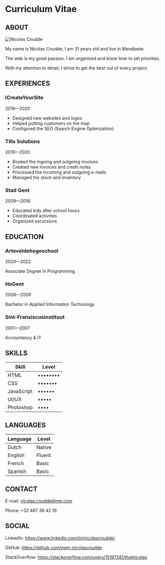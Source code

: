 # Curriculum Vitae

## ABOUT

![Nicolas Cnudde](https://i.imgur.com/jWuITiK.jpg)

My name is Nicolas Cnudde, I am 31 years old and live in Merelbeke.

The web is my great passion. I am organized and know how to set priorities.

With my attention to detail, I strive to get the best out of every project.

## EXPERIENCES

### iCreateYourSite

2019—2020

- Designed new websites and logos
- Helped putting customers on the map
- Configured the SEO (Search Engine Optimization)

### Tills Solutions

2019—2020

- Booked the ingoing and outgoing invoices
- Created new invoices and credit notes
- Processed the incoming and outgoing e-mails
- Managed the stock and inventory

### Stad Gent

2009—2018

- Educated kids after school hours
- Coordinated activities 
- Organized excursions

## EDUCATION

### Arteveldehogeschool 

2020—2022

Associate Degree in Programming

### HoGent

2008—2009

Bachelor in Applied Information Technology

### Sint-Fransiscusinstituut

2001—2007

Accountancy & IT

## SKILLS

| Skill | Level |
| ----- | ----- |
| HTML | •••••••• |
| CSS | ••••••• |
| JavaScript | •••••• |
| UI/UX | ••••• |
| Photoshop | •••• |

## LANGUAGES

| Language | Level | 
| -------- | ----- |
| Dutch | Native |
| English | Fluent |
| French | Basic |
| Spanish | Basic |

## CONTACT

E-mail: nicolas.cnudde@me.com

Phone: +32 487 36 42 19

## SOCIAL

LinkedIn: https://www.linkedin.com/in/nicolascnudde/

GitHub: https://github.com/pgm-nicolascnudde

StackOverflow: https://stackoverflow.com/users/15197281/thatnicolas
